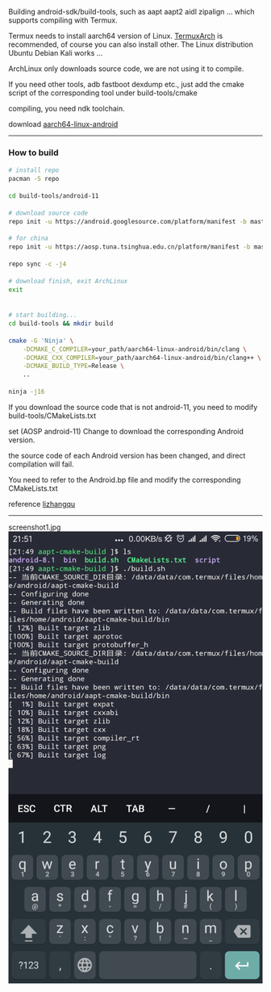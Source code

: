 Building android-sdk/build-tools, such as aapt aapt2 aidl zipalign ... which supports compiling with Termux. 

Termux needs to install aarch64 version of Linux. [TermuxArch](https://github.com/SDRausty/TermuxArch) 
is recommended, of course you can also install other.  The Linux distribution Ubuntu Debian Kali works ...

ArchLinux only downloads source code, we are not using it to compile.

If you need other tools, adb fastboot dexdump  etc., just add the cmake script of the corresponding tool under build-tools/cmake

compiling, you need ndk toolchain.

download [aarch64-linux-android](https://github.com/Lzhiyong/termux-ndk/releases)

 **** 
### How to build

```bash
# install repo
pacman -S repo

cd build-tools/android-11

# download source code
repo init -u https://android.googlesource.com/platform/manifest -b master

# for china
repo init -u https://aosp.tuna.tsinghua.edu.cn/platform/manifest -b master

repo sync -c -j4

# download finish, exit ArchLinux
exit


# start building...
cd build-tools && mkdir build

cmake -G 'Ninja' \
	-DCMAKE_C_COMPILER=your_path/aarch64-linux-android/bin/clang \
	-DCMAKE_CXX_COMPILER=your_path/aarch64-linux-android/bin/clang++ \
	-DCMAKE_BUILD_TYPE=Release \
	..

ninja -j16
```


If you download the source code that is not android-11, you need to modify build-tools/CMakeLists.txt

set (AOSP android-11) Change to download the corresponding Android version.

the source code of each Android version has been changed, and direct compilation will fail.

You need to refer to the Android.bp file and modify the corresponding CMakeLists.txt

reference [lizhangqu](https://github.com/lizhangqu/aapt-cmake-buildscript.git)



 **** 
screenshot1.jpg
![image](https://raw.githubusercontent.com/Lzhiyong/aapt-cmake-build/master/screenshot/screenshot1.jpg)


